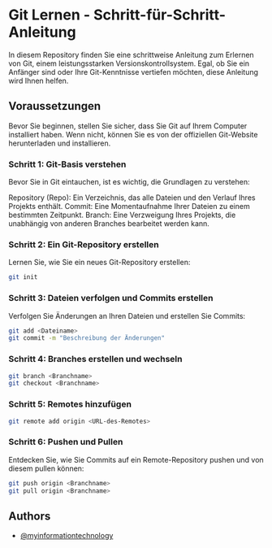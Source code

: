 # Git Lernen - Schritt-für-Schritt-Anleitung

In diesem Repository finden Sie eine schrittweise Anleitung zum Erlernen von Git, einem leistungsstarken Versionskontrollsystem. Egal, ob Sie ein Anfänger sind oder Ihre Git-Kenntnisse vertiefen möchten, diese Anleitung wird Ihnen helfen.

## Voraussetzungen

Bevor Sie beginnen, stellen Sie sicher, dass Sie Git auf Ihrem Computer installiert haben. Wenn nicht, können Sie es von der offiziellen Git-Website herunterladen und installieren.

### Schritt 1: Git-Basis verstehen

Bevor Sie in Git eintauchen, ist es wichtig, die Grundlagen zu verstehen:

Repository (Repo): Ein Verzeichnis, das alle Dateien und den Verlauf Ihres Projekts enthält.
Commit: Eine Momentaufnahme Ihrer Dateien zu einem bestimmten Zeitpunkt.
Branch: Eine Verzweigung Ihres Projekts, die unabhängig von anderen Branches bearbeitet werden kann.

### Schritt 2: Ein Git-Repository erstellen

Lernen Sie, wie Sie ein neues Git-Repository erstellen:
``````bash
git init
``````
### Schritt 3: Dateien verfolgen und Commits erstellen

Verfolgen Sie Änderungen an Ihren Dateien und erstellen Sie Commits:

``````bash
git add <Dateiname>
git commit -m "Beschreibung der Änderungen"
``````

### Schritt 4: Branches erstellen und wechseln

``````bash
git branch <Branchname>
git checkout <Branchname>
``````

### Schritt 5: Remotes hinzufügen

``````bash
git remote add origin <URL-des-Remotes>
``````

### Schritt 6: Pushen und Pullen

Entdecken Sie, wie Sie Commits auf ein Remote-Repository pushen und von diesem pullen können:

``````bash
git push origin <Branchname>
git pull origin <Branchname>
``````


## Authors

- [@myinformationtechnology](https://www.github.com/myinformationtechnology)

